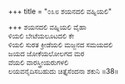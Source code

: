 +++
title = "೦೩೮ ಶಯನದಲಿ ವಹ್ನಿಯಲಿ"

+++
ಶಯನದಲಿ ವಹ್ನಿಯಲಿ ವೈಹಾ  
ಳಿಯಲಿ ಬೇಟೆಯಲೂಟದಲಿ ಕೇ  
ಳಿಯಲಿ ಸುರತ ಕ್ರೀಡೆಯಲಿ ಮಜ್ಜನದ ಸಮಯದಲಿ   
ಜಯದ ಜೋಕೆಯಲೋಲಗದ ಮರ   
ವೆಯಲಿ ವಾರಸ್ತ್ರೀಯರುಗಳಲಿ  
ಲಯವನೈದಿಸಬಹುದು ಚಿತ್ತೈಸೆಂದನಾ ಶಕುನಿ    ॥38॥
